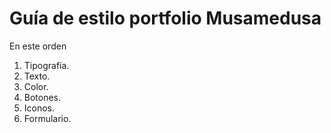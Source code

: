 # Guía de estilo portfolio Musamedusa

En este orden

1. Tipografía.
2. Texto.
3. Color.
4. Botones.
5. Iconos.
6. Formulario.
